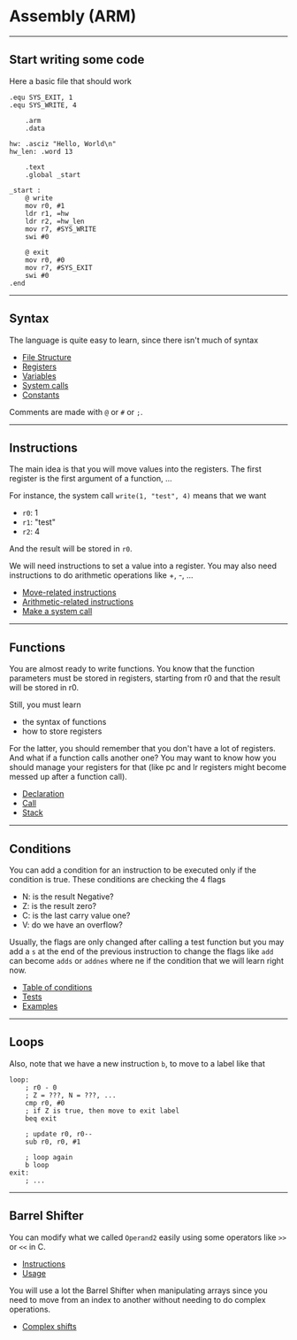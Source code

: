 # Assembly (ARM)

<hr class="sr">

## Start writing some code

Here a basic file that should work

```asm6502
.equ SYS_EXIT, 1
.equ SYS_WRITE, 4

    .arm
    .data

hw: .asciz "Hello, World\n"
hw_len: .word 13

    .text
    .global _start

_start :
    @ write
    mov r0, #1
    ldr r1, =hw
    ldr r2, =hw_len
    mov r7, #SYS_WRITE
    swi #0
    
    @ exit
    mov r0, #0
    mov r7, #SYS_EXIT
    swi #0
.end
```

<hr class="sl">

## Syntax

The language is quite easy to learn, since there isn't much of syntax
  
* [File Structure](syntax/file.md)
* [Registers](syntax/registers.md)
* [Variables](syntax/variables.md)
* [System calls](syntax/sys.md)
* [Constants](syntax/constants.md)

Comments are made with `@` or `#` or  `;`.

<hr class="sr">

## Instructions

The main idea is that you will move values into the registers. The first register is the first argument of a function, ...

For instance, the system call `write(1, "test", 4)` means that we want

* `r0`: 1
* `r1`: "test"
* `r2`: 4

And the result will be stored in `r0`.

We will need instructions to set a value into a register. You may also need instructions to do arithmetic operations like +, -, ...

* [Move-related instructions](syntax/move.md)
* [Arithmetic-related instructions](syntax/arithmetic.md)
* [Make a system call](syntax/swi.md)

<hr class="sl">

## Functions

You are almost ready to write functions. You know that the function parameters must be stored in registers, starting from r0 and that the result will be stored in r0.

Still, you must learn

* the syntax of functions
* how to store registers

For the latter, you should remember that you don't have a lot of registers. And what if a function calls another one? You may want to know how you should manage your registers for that (like pc and lr registers might become messed up after a function call).

* [Declaration](functions/syntax.md)
* [Call](functions/call.md)
* [Stack](functions/stack.md)

<hr class="sr">

## Conditions

You can add a condition for an instruction to be executed only if the condition is true. These conditions are checking the 4 flags

* N: is the result Negative?
* Z: is the result zero?
* C: is the last carry value one?
* V: do we have an overflow?

Usually, the flags are only changed after calling a test function but you may add a `s` at the end of the previous instruction to change the flags like `add` can become `adds` or `addnes` where ne if the condition that we will learn right now.

* [Table of conditions](cond/table.md)
* [Tests](cond/tests.md)
* [Examples](cond/examples.md)

<hr class="sl">

## Loops

Also, note that we have a new instruction `b`, to move to a label like that

```asm6502
loop:
    ; r0 - 0
    ; Z = ???, N = ???, ...
    cmp r0, #0
    ; if Z is true, then move to exit label
    beq exit

    ; update r0, r0--
    sub r0, r0, #1

    ; loop again
    b loop
exit:
    ; ...
```

<hr class="sr">

## Barrel Shifter

You can modify what we called `Operand2` easily using some operators like `>>` or `<<` in C.

* [Instructions](bs/instructions.md)
* [Usage](bs/usage.md)

You will use a lot the Barrel Shifter when manipulating arrays since you need to move from an index to another without needing to do complex operations.

* [Complex shifts](bs/indexed.md)